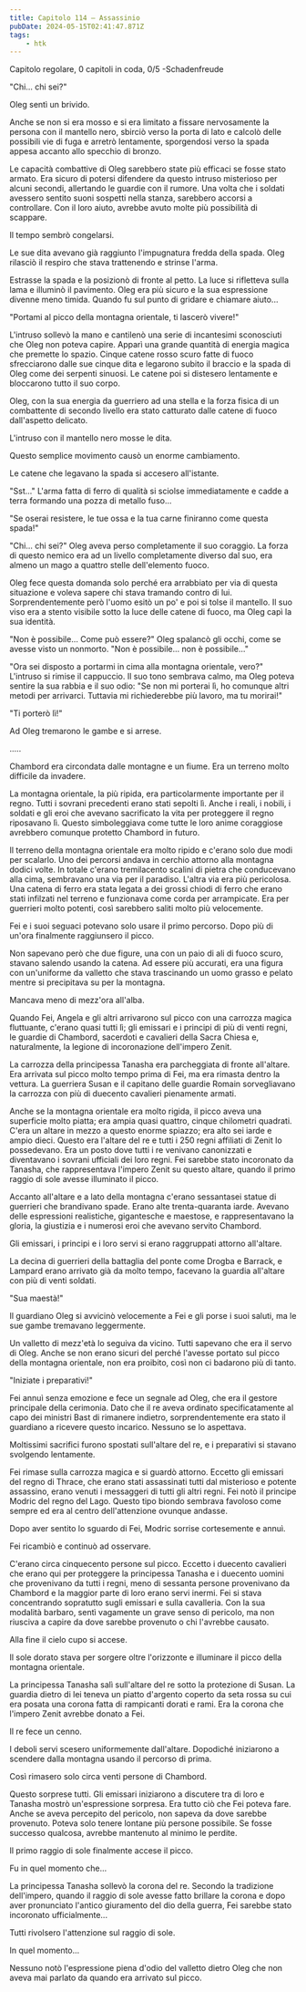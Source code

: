 ```yaml
---
title: Capitolo 114 – Assassinio
pubDate: 2024-05-15T02:41:47.871Z
tags:
    - htk
---
```


Capitolo regolare,
0 capitoli in coda, 0/5
-Schadenfreude

"Chi... chi sei?"

Oleg sentì un brivido.

Anche se non si era mosso e si era limitato a fissare nervosamente la persona con il mantello nero, sbirciò verso la porta di lato e calcolò delle possibili vie di fuga e arretrò lentamente, sporgendosi verso la spada appesa accanto allo specchio di bronzo.

Le capacità combattive di Oleg sarebbero state più efficaci se fosse stato armato. Era sicuro di potersi difendere da questo intruso misterioso per alcuni secondi, allertando le guardie con il rumore. Una volta che i soldati avessero sentito suoni sospetti nella stanza, sarebbero accorsi a controllare. Con il loro aiuto, avrebbe avuto molte più possibilità di scappare.

Il tempo sembrò congelarsi.

Le sue dita avevano già raggiunto l'impugnatura fredda della spada. Oleg rilasciò il respiro che stava trattenendo e strinse l'arma.

Estrasse la spada e la posizionò di fronte al petto. La luce si rifletteva sulla lama e illuminò il pavimento. Oleg era più sicuro e la sua espressione divenne meno timida. Quando fu sul punto di gridare e chiamare aiuto...

"Portami al picco della montagna orientale, ti lascerò vivere!"

L'intruso sollevò la mano e cantilenò una serie di incantesimi sconosciuti che Oleg non poteva capire. Apparì una grande quantità di energia magica che premette lo spazio. Cinque catene rosso scuro fatte di fuoco sfrecciarono dalle sue cinque dita e legarono subito il braccio e la spada di Oleg come dei serpenti sinuosi. Le catene poi si distesero lentamente e bloccarono tutto il suo corpo.

Oleg, con la sua energia da guerriero ad una stella e la forza fisica di un combattente di secondo livello era stato catturato dalle catene di fuoco dall'aspetto delicato.

L'intruso con il mantello nero mosse le dita.

Questo semplice movimento causò un enorme cambiamento.

Le catene che legavano la spada si accesero all'istante.

"Sst..." L'arma fatta di ferro di qualità si sciolse immediatamente e cadde a terra formando una pozza di metallo fuso...

"Se oserai resistere, le tue ossa e la tua carne finiranno come questa spada!"

"Chi... chi sei?" Oleg aveva perso completamente il suo coraggio. La forza di questo nemico era ad un livello completamente diverso dal suo, era almeno un mago a quattro stelle dell'elemento fuoco.

Oleg fece questa domanda solo perché era arrabbiato per via di questa situazione e voleva sapere chi stava tramando contro di lui. Sorprendentemente però l'uomo esitò un po' e poi si tolse il mantello. Il suo viso era a stento visibile sotto la luce delle catene di fuoco, ma Oleg capì la sua identità.

"Non è possibile... Come può essere?" Oleg spalancò gli occhi, come se avesse visto un nonmorto. "Non è possibile... non è possibile..."

"Ora sei disposto a portarmi in cima alla montagna orientale, vero?" L'intruso si rimise il cappuccio. Il suo tono sembrava calmo, ma Oleg poteva sentire la sua rabbia e il suo odio: "Se non mi porterai lì, ho comunque altri metodi per arrivarci. Tuttavia mi richiederebbe più lavoro, ma tu morirai!"

"Ti porterò lì!"

Ad Oleg tremarono le gambe e si arrese.

.....

Chambord era circondata dalle montagne e un fiume. Era un terreno molto difficile da invadere.

La montagna orientale, la più ripida, era particolarmente importante per il regno. Tutti i sovrani precedenti erano stati sepolti lì. Anche i reali, i nobili, i soldati e gli eroi che avevano sacrificato la vita per proteggere il regno riposavano lì. Questo simboleggiava come tutte le loro anime coraggiose avrebbero comunque protetto Chambord in futuro.

Il terreno della montagna orientale era molto ripido e c'erano solo due modi per scalarlo. Uno dei percorsi andava in cerchio attorno alla montagna dodici volte. In totale c'erano tremilacento scalini di pietra che conducevano alla cima, sembravano una via per il paradiso. L'altra via era più pericolosa. Una catena di ferro era stata legata a dei grossi chiodi di ferro che erano stati infilzati nel terreno e funzionava come corda per arrampicate. Era per guerrieri molto potenti, così sarebbero saliti molto più velocemente.

Fei e i suoi seguaci potevano solo usare il primo percorso. Dopo più di un'ora finalmente raggiunsero il picco.

Non sapevano però che due figure, una con un paio di ali di fuoco scuro, stavano salendo usando la catena. Ad essere più accurati, era una figura con un'uniforme da valletto che stava trascinando un uomo grasso e pelato mentre si precipitava su per la montagna.

Mancava meno di mezz'ora all'alba.

Quando Fei, Angela e gli altri arrivarono sul picco con una carrozza magica fluttuante, c'erano quasi tutti lì; gli emissari e i principi di più di venti regni, le guardie di Chambord, sacerdoti e cavalieri della Sacra Chiesa e, naturalmente, la legione di incoronazione dell'impero Zenit.

La carrozza della principessa Tanasha era parcheggiata di fronte all'altare. Era arrivata sul picco molto tempo prima di Fei, ma era rimasta dentro la vettura. La guerriera Susan e il capitano delle guardie Romain sorvegliavano la carrozza con più di duecento cavalieri pienamente armati.

Anche se la montagna orientale era molto rigida, il picco aveva una superficie molto piatta; era ampia quasi quattro, cinque chilometri quadrati. C'era un altare in mezzo a questo enorme spiazzo; era alto sei iarde e ampio dieci. Questo era l'altare del re e tutti i 250 regni affiliati di Zenit lo possedevano. Era un posto dove tutti i re venivano canonizzati e diventavano i sovrani ufficiali dei loro regni. Fei sarebbe stato incoronato da Tanasha, che rappresentava l'impero Zenit su questo altare, quando il primo raggio di sole avesse illuminato il picco.

Accanto all'altare e a lato della montagna c'erano sessantasei statue di guerrieri che brandivano spade. Erano alte trenta-quaranta iarde. Avevano delle espressioni realistiche, gigantesche e maestose, e rappresentavano la gloria, la giustizia e i numerosi eroi che avevano servito Chambord.

Gli emissari, i principi e i loro servi si erano raggruppati attorno all'altare.

La decina di guerrieri della battaglia del ponte come Drogba e Barrack, e Lampard erano arrivato già da molto tempo, facevano la guardia all'altare con più di venti soldati.

"Sua maestà!"

Il guardiano Oleg si avvicinò velocemente a Fei e gli porse i suoi saluti, ma le sue gambe tremavano leggermente.

Un valletto di mezz'età lo seguiva da vicino. Tutti sapevano che era il servo di Oleg. Anche se non erano sicuri del perché l'avesse portato sul picco della montagna orientale, non era proibito, così non ci badarono più di tanto.

"Iniziate i preparativi!"

Fei annuì senza emozione e fece un segnale ad Oleg, che era il gestore principale della cerimonia. Dato che il re aveva ordinato specificatamente al capo dei ministri Bast di rimanere indietro, sorprendentemente era stato il guardiano a ricevere questo incarico. Nessuno se lo aspettava.

Moltissimi sacrifici furono spostati sull'altare del re, e i preparativi si stavano svolgendo lentamente.

Fei rimase sulla carrozza magica e si guardò attorno. Eccetto gli emissari del regno di Thrace, che erano stati assassinati tutti dal misterioso e potente assassino, erano venuti i messaggeri di tutti gli altri regni. Fei notò il principe Modric del regno del Lago. Questo tipo biondo sembrava favoloso come sempre ed era al centro dell'attenzione ovunque andasse.

Dopo aver sentito lo sguardo di Fei, Modric sorrise cortesemente e annuì.

Fei ricambiò e continuò ad osservare.

C'erano circa cinquecento persone sul picco. Eccetto i duecento cavalieri che erano qui per proteggere la principessa Tanasha e i duecento uomini che provenivano da tutti i regni, meno di sessanta persone provenivano da Chambord e la maggior parte di loro erano servi inermi. Fei si stava concentrando sopratutto sugli emissari e sulla cavalleria. Con la sua modalità barbaro, sentì vagamente un grave senso di pericolo, ma non riusciva a capire da dove sarebbe provenuto o chi l'avrebbe causato.

Alla fine il cielo cupo si accese.

Il sole dorato stava per sorgere oltre l'orizzonte e illuminare il picco della montagna orientale.

La principessa Tanasha salì sull'altare del re sotto la protezione di Susan. La guardia dietro di lei teneva un piatto d'argento coperto da seta rossa su cui era posata una corona fatta di rampicanti dorati e rami. Era la corona che l'impero Zenit avrebbe donato a Fei.

Il re fece un cenno.

I deboli servi scesero uniformemente dall'altare. Dopodiché iniziarono a scendere dalla montagna usando il percorso di prima.

Così rimasero solo circa venti persone di Chambord.

Questo sorprese tutti. Gli emissari iniziarono a discutere tra di loro e Tanasha mostrò un'espressione sorpresa. Era tutto ciò che Fei poteva fare. Anche se aveva percepito del pericolo, non sapeva da dove sarebbe provenuto. Poteva solo tenere lontane più persone possibile. Se fosse successo qualcosa, avrebbe mantenuto al minimo le perdite.

Il primo raggio di sole finalmente accese il picco.

Fu in quel momento che...

La principessa Tanasha sollevò la corona del re. Secondo la tradizione dell'impero, quando il raggio di sole avesse fatto brillare la corona e dopo aver pronunciato l'antico giuramento del dio della guerra, Fei sarebbe stato incoronato ufficialmente...

Tutti rivolsero l'attenzione sul raggio di sole.

In quel momento...

Nessuno notò l'espressione piena d'odio del valletto dietro Oleg che non aveva mai parlato da quando era arrivato sul picco.


